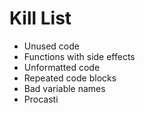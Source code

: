 Kill List
=========
* Unused code
* Functions with side effects
* Unformatted code
* Repeated code blocks
* Bad variable names
* Procasti
